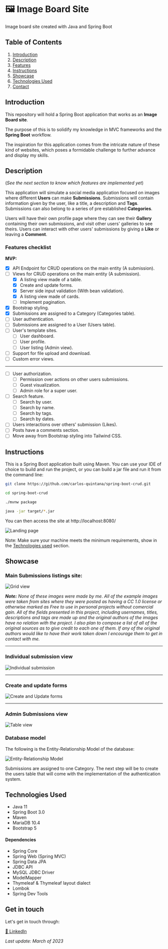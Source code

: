 # 🖼 Image Board Site
Image board site created with Java and Spring Boot

## Table of Contents
1. [Introduction](#introduction)
2. [Description](#description)
3. [Features](#features-checklist)
4. [Instructions](#instructions)
5. [Showcase](#showcase)
6. [Technologies Used](#technologies-used)
7. [Contact](#get-in-touch)

## Introduction

This repository will hold a Spring Boot application that works as an **Image Board site**.

The purpose of this is to solidify my knowledge in MVC frameworks and the **Spring Boot** workflow. 

The inspiration for this application comes from the intricate nature of these kind of websites, which poses a formidable challenge to further advance and display my skills.

## Description

(*See the next section to know which features are implemented yet*)

This application will simulate a social media application focused on images where different **Users** can make **Submissions**. 
Submissions will contain information given by the user, like a title, a description and **Tags**. Submissions can also belong to a series of pre established **Categories**.

Users will have their own profile page where they can see their **Gallery** containing their own submissions, and visit other users' galleries to see theirs.
Users can interact with other users' submissions by giving a **Like** or leaving a **Comment**.

### Features checklist

**MVP:**
- [X] API Endpoint for CRUD operations on the main entity (A submission).
- [ ] Views for CRUD operations on the main entity (A submission).
  - [X] A listing view made of a table.
  - [X] Create and update forms.
  - [X] Server side input validation (With bean validation).
  - [X] A listing view made of cards.
  - [ ] Implement pagination.
- [X] Bootstrap styling.
- [X] Submissions are assigned to a Category (Categories table).
- [ ] User authentication.
- [ ] Submissions are assigned to a User (Users table).
- [ ] User's template sites.
  - [ ] User dashboard.
  - [ ] User profile.
  - [ ] User listing (Admin view).
- [ ] Support for file upload and download.
- [ ] Custom error views.
- - - -
- [ ] User authorization.
  - [ ] Permission over actions on other users submissions.
  - [ ] Guest visualization.
  - [ ] Admin role for a super user.
- [ ] Search feature.
  - [ ] Search by user.
  - [ ] Search by name.
  - [ ] Search by tags.
  - [ ] Search by dates.
- [ ] Users interactions over others' submission (Likes).
- [ ] Posts have a comments section.
- [ ] Move away from Bootstrap styling into Tailwind CSS.

## Instructions

This is a Spring Boot application built using Maven. You can use your IDE of choice to build and run the project, or you can build a jar file and run it from the command line:

```bash
git clone https://github.com/carlos-quintana/spring-boot-crud.git

cd spring-boot-crud

./mvnw package

java -jar target/*.jar
```

You can then access the site at http://localhost:8080/

![Landing page](https://user-images.githubusercontent.com/102340968/227805569-c65b4b82-b1aa-4acc-a799-ccbab43fcd33.png)

Note: Make sure your machine meets the minimum requirements, show in the [Technologies used](#technologies-used) section.

## Showcase

### Main Submissions listings site:

![Grid view](https://user-images.githubusercontent.com/102340968/227805863-c43b1da6-e5f4-4727-8eaf-488d66739c09.png)

***Note:** None of these images were made by me. All of the example images were taken from sites where they were posted as having a CC 1.0 license or otherwise marked as Free to use in personal projects without comercial gain. All of the fields presented in this project, including usernames, titles, descriptions and tags are made up and the original authors of the images have no relation with the project. I also plan to compose a list of all of the original sources as to give credit to each one of them. If any of the original authors would like to have their work taken down I encourage them to get in contact with me.*

- - - -
### Individual submission view

![Individual submission](https://user-images.githubusercontent.com/102340968/227805521-a852c30a-8f7a-4333-a23e-d330dc90a851.png)

- - - -
### Create and update forms

![Create and Update forms](https://user-images.githubusercontent.com/102340968/227806002-cf416368-4c70-456f-8f65-54c760e08cb4.png)

- - - -
### Admin Submissions view

![Table view](https://user-images.githubusercontent.com/102340968/227805627-07dd8b7d-c145-4f87-b35e-19022d8e626d.png)


### Database model

The following is the Entity-Relationship Model of the database:

![Entity-Relationship Model](https://user-images.githubusercontent.com/102340968/227805340-e61205d2-44f7-405e-9cc9-00d519fe38f5.png)

Submissions are assigned to one Category. The next step will be to create the users table that will come with the implementation of the authentication system.

## Technologies Used

- Java 11
- Spring Boot 3.0
- Maven
- MariaDB 10.4
- Bootstrap 5

#### Dependencies

- Spring Core
- Spring Web (Spring MVC)
- Spring Data JPA
- JDBC API
- MySQL JDBC Driver
- ModelMapper
- Thymeleaf & Thymeleaf layout dialect
- Lombok
- Spring Dev Tools

## Get in touch

Let's get in touch through:

[💼 LinkedIn](https://linkedin.com/in/carlos-quintana-dev)

*Last update: March of 2023*
